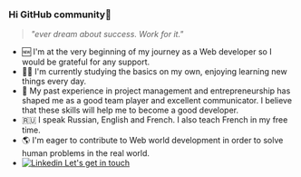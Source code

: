 ### Hi GitHub community👋

> _"ever dream about success. Work for it."_

- 🆕 I'm at the very beginning of my journey as a Web developer so I would be grateful for any support.
- 👩‍🎓 I'm currently studying the basics on my own, enjoying learning new things every day.
- 🧭 My past experience in project management and entrepreneurship has shaped me as a good team player and excellent communicator. I believe that these skills will help me to become a good developer.
- :ru: I speak Russian, English and French. I also teach French in my free time.
- 🌎 I'm eager to contribute to Web world development in order to solve human problems in the real world.
- [![Linkedin](https://i.stack.imgur.com/gVE0j.png) Let's get in touch](https://www.linkedin.com/in/1404mikhailova/)

<!--
**MMikhailova/MMikhailova** is a ✨ _special_ ✨ repository because its `README.md` (this file) appears on your GitHub profile.

Here are some ideas to get you started:

- 🔭 I’m currently working on ...
- 🌱 I’m currently learning ...
- 👯 I’m looking to collaborate on ...
- 🤔 I’m looking for help with ...
- 💬 Ask me about ...
- 📫 How to reach me: ...
- 😄 Pronouns: ...
- ⚡ Fun fact: ...
-->
